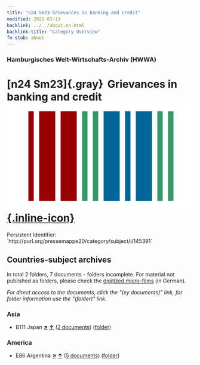 ```yaml
---
title: "n24 Sm23 Grievances in banking and credit"
modified: 2021-03-13
backlink: ../../about.en.html
backlink-title: "Category Overview"
fn-stub: about
---
```


### Hamburgisches Welt-Wirtschafts-Archiv (HWWA)

# [n24 Sm23]{.gray}&#8201; Grievances in banking and credit &#160; [![Wikidata](/images/Wikidata-logo.svg "Wikidata"){.inline-icon}](http://www.wikidata.org/entity/Q104711042)

<div class="hint">Persistent Identifier: `http://purl.org/pressemappe20/category/subject/i/145391`</div>







## Countries-subject archives





In total 2 folders, 7 documents - folders incomplete.
For material not published as folders, please check the [digitized micro-films](/film/h1_sh.de.html) (in German).

_For direct access to the documents, click the "(xy documents)" link, for folder information use the "(folder)" link._



### Asia

- B111 Japan [**&nearr;**](../../../geo/i/141272/about.en.html "Japan (all folders)") [**&uarr;**](../../../geo/about.en.html#B111 "Country category system") (<a href="https://pm20.zbw.eu/iiifview/folder/sh/141272,145391" title="about: Japan : Grievances in banking and credit" target="_blank">2 documents</a>) ([folder](../../../../folder/sh/1412xx/141272/1453xx/145391/about.en.html))

### America

- E86 Argentina [**&nearr;**](../../../geo/i/141692/about.en.html "Argentina (all folders)") [**&uarr;**](../../../geo/about.en.html#E86 "Country category system") (<a href="https://pm20.zbw.eu/iiifview/folder/sh/141692,145391" title="about: Argentina : Grievances in banking and credit" target="_blank">5 documents</a>) ([folder](../../../../folder/sh/1416xx/141692/1453xx/145391/about.en.html))








